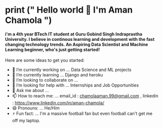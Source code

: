 # print (" Hello world 👋 I'm Aman Chamola ")

#### i'm a 4th year BTech IT student at Guru Gobind Singh Indraprastha University. I believe in continous learning and development with the fast changing technology trends. An Aspiring Data Scientist and Machine Learning beginner, who's just getting started!

Here are some ideas to get you started:

- 🔭 I’m currently working on ... Data Science and ML projects
- 🌱 I’m currently learning ... Django and heroku 
- 👯 I’m looking to collaborate on ... 
- 🤔 I’m looking for help with ... Internships and Job Opportunities
- 💬 Ask me about ...
- 📫 How to reach me: ... email_id : chamolaaman.99@gmail.com , linkedin : https://www.linkedin.com/in/aman-chamola/
- 😄 Pronouns: ... He/Him
- ⚡ Fun fact: ... I'm a massive football fan but even football can't get me off my laptop.  

